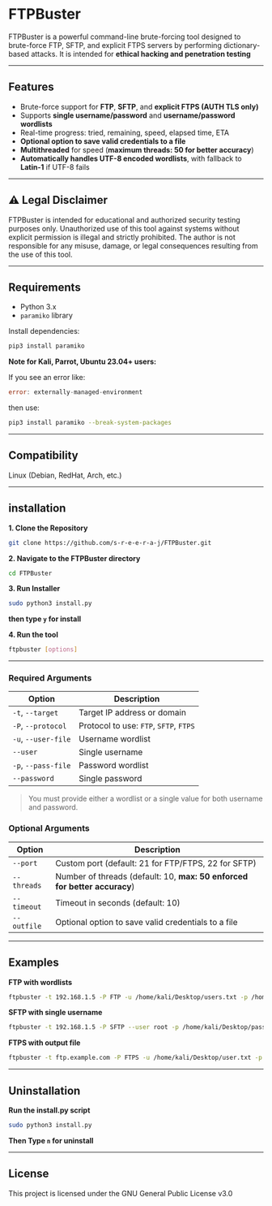 # FTPBuster

 FTPBuster is a powerful command-line brute-forcing tool designed to brute-force FTP, SFTP, and explicit FTPS servers by performing dictionary-based attacks. It is intended for **ethical hacking and penetration testing**

---

## Features

- Brute-force support for **FTP**, **SFTP**, and **explicit FTPS (AUTH TLS only)**
- Supports **single username/password** and **username/password wordlists**
- Real-time progress: tried, remaining, speed, elapsed time, ETA
- **Optional option to save valid credentials to a file**
- **Multithreaded** for speed (**maximum threads: 50 for better accuracy**)
- **Automatically handles UTF-8 encoded wordlists**, with fallback to **Latin-1** if UTF-8 fails

---

## ⚠️ Legal Disclaimer
FTPBuster is intended for educational and authorized security testing purposes only.
Unauthorized use of this tool against systems without explicit permission is illegal and strictly prohibited.
The author is not responsible for any misuse, damage, or legal consequences resulting from the use of this tool.

---

## Requirements

- Python 3.x
- `paramiko` library

Install dependencies:
```bash
pip3 install paramiko
```
**Note for Kali, Parrot, Ubuntu 23.04+ users:**

If you see an error like:
```go
error: externally-managed-environment
```
then use:
```bash
pip3 install paramiko --break-system-packages
```
---

## Compatibility
Linux (Debian, RedHat, Arch, etc.)

---

## installation

**1. Clone the Repository**
```bash
git clone https://github.com/s-r-e-e-r-a-j/FTPBuster.git
```
**2. Navigate to the FTPBuster directory**
```bash
cd FTPBuster
```
**3. Run Installer**
```bash
sudo python3 install.py
```
**then type `y` for install**

**4. Run the tool**
```bash
ftpbuster [options]
```

---

### Required Arguments

| Option               | Description                            |
|----------------------|----------------------------------------|
| `-t`, `--target`     | Target IP address or domain            |
| `-P`, `--protocol`   | Protocol to use: `FTP`, `SFTP`, `FTPS` |
| `-u`, `--user-file`  | Username wordlist                      |
| `--user`             | Single username                        |
| `-p`, `--pass-file`  | Password wordlist                      |
| `--password`         | Single password                        |

> You must provide either a wordlist or a single value for both username and password.

### Optional Arguments

| Option         | Description                                                                 |
|----------------|-----------------------------------------------------------------------------|
| `--port`       | Custom port (default: 21 for FTP/FTPS, 22 for SFTP)                         |
| `--threads`    | Number of threads (default: 10, **max: 50 enforced for better accuracy**)   |
| `--timeout`    | Timeout in seconds (default: 10)                                            |
| `--outfile`    | Optional option to save valid credentials to a file                         |

---

## Examples
**FTP with wordlists**
```bash
ftpbuster -t 192.168.1.5 -P FTP -u /home/kali/Desktop/users.txt -p /home/kali/Desktop/passwords.txt
```
**SFTP with single username**
```bash
ftpbuster -t 192.168.1.5 -P SFTP --user root -p /home/kali/Desktop/passwords.txt
```
**FTPS with output file**
```bash
ftpbuster -t ftp.example.com -P FTPS -u /home/kali/Desktop/user.txt -p /home/kali/Desktop/pass.txt --outfile /home/kali/Desktop/valid.txt
```

---

## Uninstallation
**Run the install.py script**
```bash
sudo python3 install.py
```
**Then Type `n` for uninstall**

---
## License
This project is licensed under the GNU General Public License v3.0





